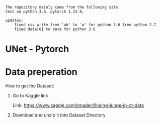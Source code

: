 ```angular2html
The repository mainly came from the following site.
test on python 3.6, pytorch 1.12.0,

updates:
    fixed csv write from 'wb' to 'w' for python 3.6 from python 2.7
    fixed data[0] to data for python 3.6

```

# UNet - Pytorch

# Data preperation
How to get the Dataset:
1. Go to Kaggle link

	Link: https://www.kaggle.com/kmader/finding-lungs-in-ct-data

2. Download and unzip it into Dataset Directory
